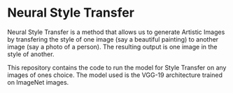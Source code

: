 # Neural Style Transfer

Neural Style Transfer is a method that allows us to generate Artistic Images by transfering the style of one image (say a beautiful painting) to another image (say a photo of a person). The resulting output is one image in the style of another. 

This repository contains the code to run the model for Style Transfer on any images of ones choice. The model used is the VGG-19 architecture trained on ImageNet images.
